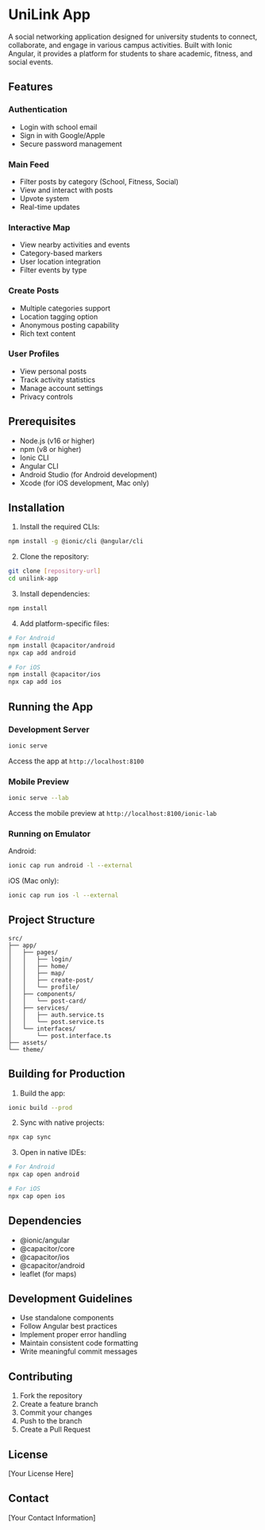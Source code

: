 # UniLink App

A social networking application designed for university students to connect, collaborate, and engage in various campus activities. Built with Ionic Angular, it provides a platform for students to share academic, fitness, and social events.

## Features

### Authentication
* Login with school email
* Sign in with Google/Apple
* Secure password management

### Main Feed
* Filter posts by category (School, Fitness, Social)
* View and interact with posts
* Upvote system
* Real-time updates

### Interactive Map
* View nearby activities and events
* Category-based markers
* User location integration
* Filter events by type

### Create Posts
* Multiple categories support
* Location tagging option
* Anonymous posting capability
* Rich text content

### User Profiles
* View personal posts
* Track activity statistics
* Manage account settings
* Privacy controls

## Prerequisites

* Node.js (v16 or higher)
* npm (v8 or higher)
* Ionic CLI
* Angular CLI
* Android Studio (for Android development)
* Xcode (for iOS development, Mac only)

## Installation

1. Install the required CLIs:
```bash
npm install -g @ionic/cli @angular/cli
```

2. Clone the repository:
```bash
git clone [repository-url]
cd unilink-app
```

3. Install dependencies:
```bash
npm install
```

4. Add platform-specific files:
```bash
# For Android
npm install @capacitor/android
npx cap add android

# For iOS
npm install @capacitor/ios
npx cap add ios
```

## Running the App

### Development Server
```bash
ionic serve
```
Access the app at `http://localhost:8100`

### Mobile Preview
```bash
ionic serve --lab
```
Access the mobile preview at `http://localhost:8100/ionic-lab`

### Running on Emulator

Android:
```bash
ionic cap run android -l --external
```

iOS (Mac only):
```bash
ionic cap run ios -l --external
```

## Project Structure
```
src/
├── app/
│   ├── pages/
│   │   ├── login/
│   │   ├── home/
│   │   ├── map/
│   │   ├── create-post/
│   │   └── profile/
│   ├── components/
│   │   └── post-card/
│   ├── services/
│   │   ├── auth.service.ts
│   │   └── post.service.ts
│   └── interfaces/
│       └── post.interface.ts
├── assets/
└── theme/
```

## Building for Production

1. Build the app:
```bash
ionic build --prod
```

2. Sync with native projects:
```bash
npx cap sync
```

3. Open in native IDEs:
```bash
# For Android
npx cap open android

# For iOS
npx cap open ios
```

## Dependencies

* @ionic/angular
* @capacitor/core
* @capacitor/ios
* @capacitor/android
* leaflet (for maps)

## Development Guidelines

* Use standalone components
* Follow Angular best practices
* Implement proper error handling
* Maintain consistent code formatting
* Write meaningful commit messages

## Contributing

1. Fork the repository
2. Create a feature branch
3. Commit your changes
4. Push to the branch
5. Create a Pull Request

## License

[Your License Here]

## Contact

[Your Contact Information]

